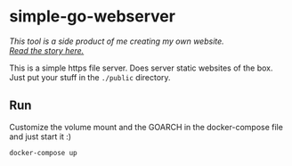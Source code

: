 # simple-go-webserver

*This tool is a side product of me creating my own website.  
[Read the story here.](https://quehl.xyz/0_about.html)*   

This is a simple https file server.
Does server static websites of the box.
Just put your stuff in the `./public` directory.

## Run

Customize the volume mount and the GOARCH in the docker-compose file and just start it :)

```bash
docker-compose up
```

